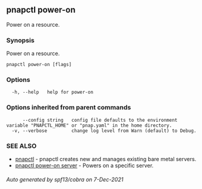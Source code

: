 ## pnapctl power-on

Power on a resource.

### Synopsis

Power on a resource.

```
pnapctl power-on [flags]
```

### Options

```
  -h, --help   help for power-on
```

### Options inherited from parent commands

```
      --config string   config file defaults to the environment variable "PNAPCTL_HOME" or "pnap.yaml" in the home directory.
  -v, --verbose         change log level from Warn (default) to Debug.
```

### SEE ALSO

* [pnapctl](pnapctl.md)	 - pnapctl creates new and manages existing bare metal servers.
* [pnapctl power-on server](pnapctl_power-on_server.md)	 - Powers on a specific server.

###### Auto generated by spf13/cobra on 7-Dec-2021
